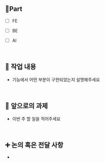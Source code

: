 ## 🔘Part

- [ ] FE
- [ ] BE
- [ ] AI

  <br/>


## 🔎 작업 내용

- 기능에서 어떤 부분이 구현되었는지 설명해주세요

  <br/>


## 🔧 앞으로의 과제

- 이번 주 할 일을 적어주세요

  <br/>


## ➕ 논의 혹은 전달 사항

- 

<br/>